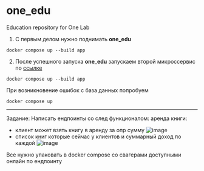 # one_edu
Education repository for One Lab


1. С первым делом нужно поднимать **one_edu**

```docker compose up --build app```

2. После успешного запуска **one_edu** запускаем второй микроссервис по [ссылке](https://github.com/jumagaliev1/transactions-go)

```docker compose up --build app```


При возникновение ошибок с база данных попробуем 

```docker compose up```

---
Задание: 
Написать ендпоинты со след функционалом: 
аренда книги:
- клиент может взять книгу в аренду за опр сумму 
![image](https://user-images.githubusercontent.com/71185943/233068625-50315d43-86ff-44e9-80cb-6bcf02c5ddf4.png)
- список книг которые сейчас у клиентов и суммарный доход по каждой 
![image](https://user-images.githubusercontent.com/71185943/233068728-44693686-33b6-4700-9dab-589afbd9f237.png)


Все нужно упаковать в docker compose со свагерами доступными онлайн по ендпоинту 


